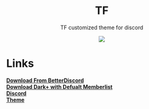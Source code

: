 <div align="center" dir="auto">
<h1 align="center">TF</h1>
<p align="center">TF customized theme for discord</p>
<a align="center" href="https://discord.gg/U65b58FtJr" rel="nofollow"><img align="center" src="https://img.shields.io/discord/763094597454397490?color=5865F2&labelColor=white&label=Support%20Server&logo=Discord" style="max-width: 100%;"></a>
</div>

# Links
**[Download From BetterDiscord](https://betterdiscord.app/theme/Dark++)** <br>
**<a href="https://github.com/DevEvil99/DarkPlus-Defualt-Memberlist/releases/download/Dark%2Bv2/Dark+-Default-Member-List.theme.css">Download Dark+ with Defualt Memberlist</a>** <br>
**[Discord]([https://devevil.com](https://discord.gg/U65b58FtJr))** <br>
**[Theme]([https://devevil.com/contact](https://github.com/CapnKitten/Material-Discord))** <br>
